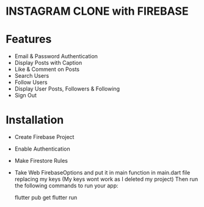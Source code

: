 # INSTAGRAM CLONE with FIREBASE

# Features
- Email & Password Authentication
- Display Posts with Caption
- Like & Comment on Posts
- Search Users
- Follow Users
- Display User Posts, Followers & Following
- Sign Out

# Installation
- Create Firebase Project
- Enable Authentication
- Make Firestore Rules
- Take Web FirebaseOptions and put it in main function in main.dart file replacing my keys (My keys wont work as I deleted my project) Then run the following commands to run your app:

  flutter pub get
  flutter run
